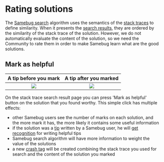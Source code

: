 # Rating solutions

The [Samebug search](/docs/search) algorithm uses the semantics of the [stack traces](/docs/stack-trace) to define similarity.
When it presents the [search results](/docs/solution), they are ordered by the similarity of the stack trace
of the solution. However, we do not automatically evaluate the content of the solution, so
we need the Community to rate them in order to make Samebug learn what are the good solutions.

## Mark as helpful

A tip before you mark | A tip after you marked
:-------:|:-----------:
![](https://samebug.io/static/images/docs/tip.png) | ![](https://samebug.io/static/images/docs/tip-marked.png)

On the stack trace search result page you can press 'Mark as helpful' button on the solution
that you found worthy. This simple click has multiple effects:

- other Samebug users see the number of marks on each solution, and the more mark it has, the
more likely it contains some useful information
- if the solution was a [tip](/docs/write-tip) written by a Samebug user, he will [get recognition](/docs/profile)
for writing helpful tips
- Samebug search algorithm will have more information to weight the value of the solutions
- a new [crash tag](/docs/solution/crash-tag) will be created combining the stack trace you used for search and the content of the solution you marked
